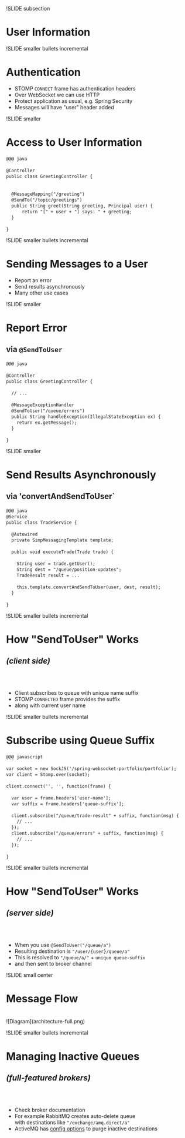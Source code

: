 !SLIDE subsection
# User Information

!SLIDE smaller bullets incremental
# Authentication

* STOMP `CONNECT` frame has authentication headers
* Over WebSocket we can use HTTP
* Protect application as usual, e.g. Spring Security
* Messages will have "user" header added

!SLIDE smaller
# Access to User Information


    @@@ java

    @Controller
    public class GreetingController {


      @MessageMapping("/greeting")
      @SendTo("/topic/greetings")
      public String greet(String greeting, Principal user) {
          return "[" + user + "] says: " + greeting;
      }

    }

!SLIDE smaller bullets incremental
# Sending Messages to a User

* Report an error
* Send results asynchronously
* Many other use cases

!SLIDE smaller
# Report Error
## via `@SendToUser`

    @@@ java

    @Controller
    public class GreetingController {

      // ...

      @MessageExceptionHandler
      @SendToUser("/queue/errors")
      public String handleException(IllegalStateException ex) {
        return ex.getMessage();
      }

    }

!SLIDE smaller
# Send Results Asynchronously
## via 'convertAndSendToUser`
    @@@ java
    @Service
    public class TradeService {

      @Autowired
      private SimpMessagingTemplate template;

      public void executeTrade(Trade trade) {

        String user = trade.getUser();
        String dest = "/queue/position-updates";
        TradeResult result = ...

        this.template.convertAndSendToUser(user, dest, result);
      }

    }

!SLIDE smaller bullets incremental
# How "SendToUser" Works
## _(client side)_
<br><br>
* Client subscribes to queue with unique name suffix
* STOMP `CONNECTED` frame provides the suffix
* along with current user name

!SLIDE smaller bullets incremental
# Subscribe using Queue Suffix

    @@@ javascript

    var socket = new SockJS('/spring-websocket-portfolio/portfolio');
    var client = Stomp.over(socket);

    client.connect('', '', function(frame) {

      var user = frame.headers['user-name'];
      var suffix = frame.headers['queue-suffix'];

      client.subscribe("/queue/trade-result" + suffix, function(msg) {
        // ...
      });
      client.subscribe("/queue/errors" + suffix, function(msg) {
        // ...
      });

    }

!SLIDE smaller bullets incremental
# How "SendToUser" Works
## _(server side)_
<br><br>
* When you use `@SendToUser("/queue/a")`
* Resulting destination is `"/user/{user}/queue/a"`
* This is resolved to `"/queue/a/"` + `unique queue-suffix`
* and then sent to broker channel


!SLIDE small center
# Message Flow
<br>
![Diagram](architecture-full.png)

!SLIDE smaller bullets incremental
# Managing Inactive Queues
## _(full-featured brokers)_
<br><br>
* Check broker documentation
* For example RabbitMQ creates auto-delete queue<br>with destinations like `"/exchange/amq.direct/a"`
* ActiveMQ has [config options](http://activemq.apache.org/delete-inactive-destinations.html) to purge inactive destinations


